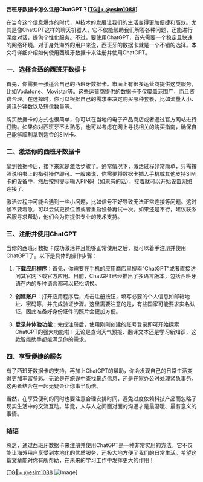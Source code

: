 **西班牙数据卡怎么注册ChatGPT？[[TG💪+ @esim1088](https://t.me/s/esim1088)]**

在当今这个信息爆炸的时代，AI技术的发展让我们的生活变得更加便捷和高效。尤其是像ChatGPT这样的聊天机器人，它不仅能帮助我们解答各种问题，还能进行深度对话，提供个性化服务。不过，要使用ChatGPT，首先需要一个稳定且快速的网络环境。对于身处海外的用户来说，西班牙的数据卡就是一个不错的选择。本文将详细介绍如何使用西班牙数据卡来注册并使用ChatGPT。

### 一、选择合适的西班牙数据卡

首先，你需要一张适合自己的西班牙数据卡。市面上有很多运营商提供这类服务，比如Vodafone、Movistar等。这些运营商提供的数据卡不仅覆盖范围广，而且资费合理。在选择时，你可以根据自己的需求来决定购买哪种套餐，比如流量大小、通话分钟数以及短信数量等。

购买数据卡的方式也很简单，你可以在当地的电子产品商店或者通过官方网站进行订购。如果你对西班牙不太熟悉，也可以考虑在网上寻找相关的购买指南，确保自己能够顺利拿到适合的SIM卡。

### 二、激活你的西班牙数据卡

拿到数据卡后，接下来就是激活步骤了。通常情况下，激活过程非常简单，只需按照说明书上的指引操作即可。一般来说，你需要将数据卡插入手机或其他支持SIM卡的设备中，然后按照提示输入PIN码（如果有的话），接着就可以开始设置网络连接了。

激活过程中可能会遇到一些小问题，比如信号不好导致无法正常连接等问题。这时候不要着急，可以尝试更换位置或者重启设备再试一次。如果还是不行，建议联系客服寻求帮助，他们会为你提供专业的技术支持。

### 三、注册并使用ChatGPT

当你的西班牙数据卡成功激活并且能够正常使用之后，就可以着手注册并使用ChatGPT了。以下是具体的操作步骤：

1. **下载应用程序**：首先，你需要在手机的应用商店里搜索“ChatGPT”或者直接访问其官网下载官方应用。目前，ChatGPT已经推出了多语言版本，包括西班牙语在内的多种语言都可以轻松切换。

2. **创建账户**：打开应用程序后，点击注册按钮，填写必要的个人信息如邮箱地址、密码等，并完成验证步骤。这里需要注意的是，有些国家可能要求实名认证，因此准备好身份证件的照片会更加方便。

3. **登录并体验功能**：完成注册后，使用刚刚创建的账号登录即可开始探索ChatGPT的强大功能啦！无论是查询天气预报、翻译文本还是学习新知识，这款智能助手都能满足你的需求。

### 四、享受便捷的服务

有了西班牙数据卡的支持，再加上ChatGPT的帮助，你会发现自己的日常生活变得更加丰富多彩。无论是在旅途中查找景点信息，还是在家办公时处理紧急事务，这两者结合在一起无疑会让你事半功倍。

当然，在享受便利的同时也要注意合理安排时间，避免过度依赖科技产品而忽略了现实生活中的交流互动。毕竟，人与人之间面对面的沟通才是最温暖、最有意义的事情。

### 结语

总之，通过西班牙数据卡来注册并使用ChatGPT是一种非常实用的方法。它不仅能让海外用户享受到本地化的优质服务，还极大地方便了我们的日常生活。希望这篇文章能对你有所帮助，在未来的学习工作中发挥更大的作用！

[[TG💪+ @esim1088](https://t.me/s/esim1088) ![Image](https://i.postimg.cc/4NQfJmqS/Snipaste-2025-05-13-00-14-12.png)]